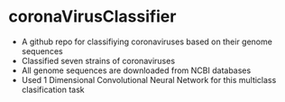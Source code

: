 # coronaVirusClassifier
* A github repo for classifiying coronaviruses based on their genome sequences
* Classified seven strains of coronaviruses
* All genome sequences are downloaded from NCBI databases
* Used 1 Dimensional Convolutional Neural Network for this multiclass clasification task
